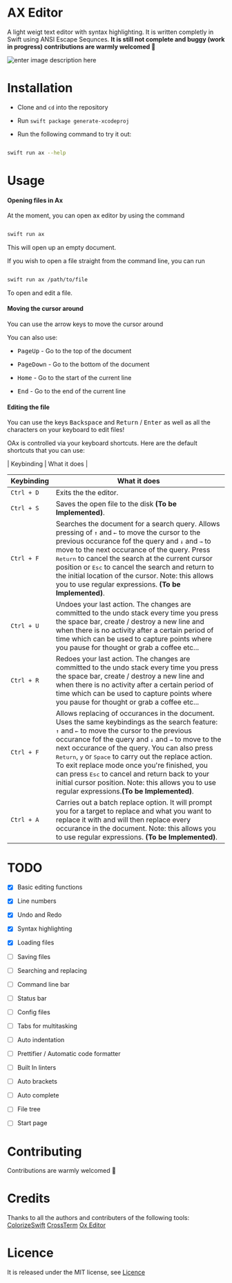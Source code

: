

# AX Editor

  

A light weigt text editor with syntax highlighting. It is written completly in Swift using ANSI Escape Sequnces. **It is still not complete and buggy (work in progress) contributions are warmly welcomed 🙌**

  ![enter image description here](https://github.com/engali94/ax-editor/blob/master/assets/demo.png)
  

# Installation

- Clone and `cd` into the repository

- Run `swift package generate-xcodeproj`

- Run the following command to try it out:

  

```bash

swift run ax --help

```

# Usage

<!-- USAGE EXAMPLES -->

  

#### Opening files in Ax

  

At the moment, you can open ax editor by using the command

```sh

swift run ax

```

  

This will open up an empty document.

  

If you wish to open a file straight from the command line, you can run

```sh

swift run ax /path/to/file

```

To open and edit a file.

  
  

#### Moving the cursor around

  

You can use the arrow keys to move the cursor around

  

You can also use:

- <kbd>PageUp</kbd> - Go to the top of the document

- <kbd>PageDown</kbd> - Go to the bottom of the document

- <kbd>Home</kbd> - Go to the start of the current line

- <kbd>End</kbd> - Go to the end of the current line

  

#### Editing the file

  

You can use the keys <kbd>Backspace</kbd> and <kbd>Return</kbd> / <kbd>Enter</kbd> as well as all the characters on your keyboard to edit files!

  
  

OAx is controlled via your keyboard shortcuts. Here are the default shortcuts that you can use:

  

| Keybinding | What it does |

| Keybinding  | What it does  |
| ------------ | ------------ |
| `Ctrl + D` | Exits the the editor. |
| `Ctrl + S` | Saves the open file to the disk **(To be Implemented)**. |
| `Ctrl + F` | Searches the document for a search query. Allows pressing of <kbd>↑</kbd> and <kbd>←</kbd> to move the cursor to the previous occurance fof the query and <kbd>↓</kbd> and <kbd>→</kbd> to move to the next occurance of the query. Press <kbd>Return</kbd> to cancel the search at the current cursor position or <kbd>Esc</kbd> to cancel the search and return to the initial location of the cursor. Note: this allows you to use regular expressions. **(To be Implemented)**. |
| `Ctrl + U` | Undoes your last action. The changes are committed to the undo stack every time you press the space bar, create / destroy a new line and when there is no activity after a certain period of time which can be used to capture points where you pause for thought or grab a coffee etc... |
| `Ctrl + R` | Redoes your last action. The changes are committed to the undo stack every time you press the space bar, create / destroy a new line and when there is no activity after a certain period of time which can be used to capture points where you pause for thought or grab a coffee etc... |
| `Ctrl + F` | Allows replacing of occurances in the document. Uses the same keybindings as the search feature: <kbd>↑</kbd> and <kbd>←</kbd> to move the cursor to the previous occurance fof the query and <kbd>↓</kbd> and <kbd>→</kbd> to move to the next occurance of the query. You can also press <kbd>Return</kbd>, <kbd>y</kbd> or <kbd>Space</kbd> to carry out the replace action. To exit replace mode once you're finished, you can press <kbd>Esc</kbd> to cancel and return back to your initial cursor position. Note: this allows you to use regular expressions.**(To be Implemented)**.|
| `Ctrl + A` | Carries out a batch replace option. It will prompt you for a target to replace and what you want to replace it with and will then replace every occurance in the document. Note: this allows you to use regular expressions. **(To be Implemented)**.|

  

# TODO

-  [X] Basic editing functions

-  [X] Line numbers

-  [X] Undo and Redo

-  [X] Syntax highlighting

-  [X] Loading files

- [ ] Saving files

- [ ] Searching and replacing

- [ ] Command line bar

- [ ] Status bar

- [ ] Config files

- [ ] Tabs for multitasking

- [ ] Auto indentation

- [ ] Prettifier / Automatic code formatter

- [ ] Built In linters

- [ ] Auto brackets

- [ ] Auto complete

- [ ] File tree

- [ ] Start page

# Contributing

Contributions are warmly welcomed 🙌

  

# Credits
Thanks to all the authors and contributers of the following tools:
[ColorizeSwift](https://github.com/mtynior/ColorizeSwift)
[CrossTerm](https://github.com/crossterm-rs/crossterm) 
[Ox Editor](https://github.com/curlpipe/ox) 

# Licence

It is released under the MIT license, see [Licence]()
